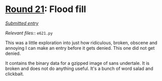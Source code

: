 # [Round 21](https://cg.esolangs.gay/21/): Flood fill

[*Submitted entry*](https://cg.esolangs.gay/21/#1)

*Relevant files:*: `e621.py`

This was a little exploration into just how ridiculous, broken, obscene and annoying I can make an entry before it gets denied.
This one did not get denied.

It contains the binary data for a gzipped image of sans undertale. It is broken and does not do anything useful. It's a bunch of word salad and clickbait.

